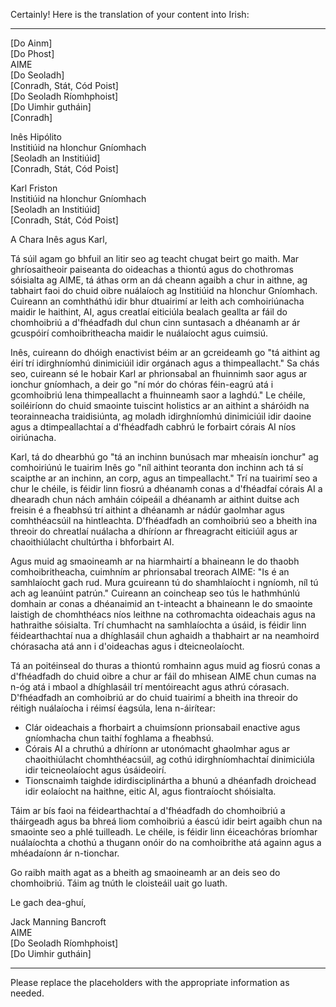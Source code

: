 Certainly! Here is the translation of your content into Irish:

---

[Do Ainm]  
[Do Phost]  
AIME  
[Do Seoladh]  
[Conradh, Stát, Cód Poist]  
[Do Seoladh Ríomhphoist]  
[Do Uimhir gutháin]  
[Conradh]  

Inês Hipólito  
Institiúid na hIonchur Gníomhach  
[Seoladh an Institiúid]  
[Conradh, Stát, Cód Poist]  

Karl Friston  
Institiúid na hIonchur Gníomhach  
[Seoladh an Institiúid]  
[Conradh, Stát, Cód Poist]  

A Chara Inês agus Karl,

Tá súil agam go bhfuil an litir seo ag teacht chugat beirt go maith. Mar ghríosaitheoir paiseanta do oideachas a thiontú agus do chothromas sóisialta ag AIME, tá áthas orm an dá cheann agaibh a chur in aithne, ag tabhairt faoi do chuid oibre nuálaíoch ag Institiúid na hIonchur Gníomhach. Cuireann an comhtháthú idir bhur dtuairimí ar leith ach comhoiriúnacha maidir le haithint, AI, agus creatlaí eiticiúla bealach geallta ar fáil do chomhoibriú a d'fhéadfadh dul chun cinn suntasach a dhéanamh ar ár gcuspóirí comhoibritheacha maidir le nuálaíocht agus cuimsiú.

Inês, cuireann do dhóigh enactivist béim ar an gcreideamh go "tá aithint ag éirí trí idirghníomhú dinimiciúil idir orgánach agus a thimpeallacht." Sa chás seo, cuireann sé le hobair Karl ar phrionsabal an fhuinnimh saor agus ar ionchur gníomhach, a deir go "ní mór do chóras féin-eagrú atá i gcomhoibriú lena thimpeallacht a fhuinneamh saor a laghdú." Le chéile, soiléiríonn do chuid smaointe tuiscint holistics ar an aithint a sháróidh na teorainneacha traidisiúnta, ag moladh idirghníomhú dinimiciúil idir daoine agus a dtimpeallachtaí a d'fhéadfadh cabhrú le forbairt córais AI níos oiriúnacha.

Karl, tá do dhearbhú go "tá an inchinn bunúsach mar mheaisín ionchur" ag comhoiriúnú le tuairim Inês go "níl aithint teoranta don inchinn ach tá sí scaipthe ar an inchinn, an corp, agus an timpeallacht." Trí na tuairimí seo a chur le chéile, is féidir linn fiosrú a dhéanamh conas a d'fhéadfaí córais AI a dhearadh chun nách amháin cóipeáil a dhéanamh ar aithint duitse ach freisin é a fheabhsú trí aithint a dhéanamh ar nádúr gaolmhar agus comhthéacsúil na hintleachta. D'fhéadfadh an comhoibriú seo a bheith ina threoir do chreatlaí nuálacha a dhíríonn ar fhreagracht eiticiúil agus ar chaoithiúlacht chultúrtha i bhforbairt AI.

Agus muid ag smaoineamh ar na hiarmhairtí a bhaineann le do thaobh comhoibritheacha, cuimhním ar phrionsabal treorach AIME: "Is é an samhlaíocht gach rud. Mura gcuireann tú do shamhlaíocht i ngníomh, níl tú ach ag leanúint patrún." Cuireann an coincheap seo tús le hathmhúnlú domhain ar conas a dhéanaimid an t-inteacht a bhaineann le do smaointe laistigh de chomhthéacs níos leithne na cothromachta oideachais agus na hathraithe sóisialta. Trí chumhacht na samhlaíochta a úsáid, is féidir linn féidearthachtaí nua a dhíghlasáil chun aghaidh a thabhairt ar na neamhoird chórasacha atá ann i d'oideachas agus i dteicneolaíocht.

Tá an poitéinseal do thuras a thiontú romhainn agus muid ag fiosrú conas a d'fhéadfadh do chuid oibre a chur ar fáil do mhisean AIME chun cumas na n-óg atá i mbaol a dhíghlasáil trí mentóireacht agus athrú córasach. D'fhéadfadh an comhoibriú ar do chuid tuairimí a bheith ina threoir do réitigh nuálaíocha i réimsí éagsúla, lena n-áirítear:

- Clár oideachais a fhorbairt a chuimsíonn prionsabail enactive agus gníomhacha chun taithí foghlama a fheabhsú.
- Córais AI a chruthú a dhíríonn ar utonómacht ghaolmhar agus ar chaoithiúlacht chomhthéacsúil, ag cothú idirghníomhachtaí dinimiciúla idir teicneolaíocht agus úsáideoirí.
- Tionscnaimh taighde idirdisciplinártha a bhunú a dhéanfadh droichead idir eolaíocht na haithne, eitic AI, agus fiontraíocht shóisialta.

Táim ar bís faoi na féidearthachtaí a d'fhéadfadh do chomhoibriú a tháirgeadh agus ba bhreá liom comhoibriú a éascú idir beirt agaibh chun na smaointe seo a phlé tuilleadh. Le chéile, is féidir linn éiceachóras bríomhar nuálaíochta a chothú a thugann onóir do na comhoibrithe atá againn agus a mhéadaíonn ár n-tionchar.

Go raibh maith agat as a bheith ag smaoineamh ar an deis seo do chomhoibriú. Táim ag tnúth le cloisteáil uait go luath.

Le gach dea-ghuí,

Jack Manning Bancroft  
AIME  
[Do Seoladh Ríomhphoist]  
[Do Uimhir gutháin]  

--- 

Please replace the placeholders with the appropriate information as needed.